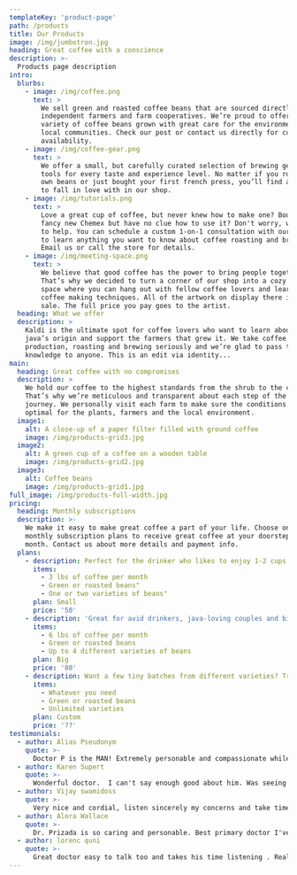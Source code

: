 ```yaml
---
templateKey: 'product-page'
path: /products
title: Our Products
image: /img/jumbotron.jpg
heading: Great coffee with a conscience
description: >-
  Products page description
intro:
  blurbs:
    - image: /img/coffee.png
      text: >
        We sell green and roasted coffee beans that are sourced directly from
        independent farmers and farm cooperatives. We’re proud to offer a
        variety of coffee beans grown with great care for the environment and
        local communities. Check our post or contact us directly for current
        availability.
    - image: /img/coffee-gear.png
      text: >
        We offer a small, but carefully curated selection of brewing gear and
        tools for every taste and experience level. No matter if you roast your
        own beans or just bought your first french press, you’ll find a gadget
        to fall in love with in our shop.
    - image: /img/tutorials.png
      text: >
        Love a great cup of coffee, but never knew how to make one? Bought a
        fancy new Chemex but have no clue how to use it? Don't worry, we’re here
        to help. You can schedule a custom 1-on-1 consultation with our baristas
        to learn anything you want to know about coffee roasting and brewing.
        Email us or call the store for details.
    - image: /img/meeting-space.png
      text: >
        We believe that good coffee has the power to bring people together.
        That’s why we decided to turn a corner of our shop into a cozy meeting
        space where you can hang out with fellow coffee lovers and learn about
        coffee making techniques. All of the artwork on display there is for
        sale. The full price you pay goes to the artist.
  heading: What we offer
  description: >
    Kaldi is the ultimate spot for coffee lovers who want to learn about their
    java’s origin and support the farmers that grew it. We take coffee
    production, roasting and brewing seriously and we’re glad to pass that
    knowledge to anyone. This is an edit via identity...
main:
  heading: Great coffee with no compromises
  description: >
    We hold our coffee to the highest standards from the shrub to the cup.
    That’s why we’re meticulous and transparent about each step of the coffee’s
    journey. We personally visit each farm to make sure the conditions are
    optimal for the plants, farmers and the local environment.
  image1:
    alt: A close-up of a paper filter filled with ground coffee
    image: /img/products-grid3.jpg
  image2:
    alt: A green cup of a coffee on a wooden table
    image: /img/products-grid2.jpg
  image3:
    alt: Coffee beans
    image: /img/products-grid1.jpg
full_image: /img/products-full-width.jpg
pricing:
  heading: Monthly subscriptions
  description: >-
    We make it easy to make great coffee a part of your life. Choose one of our
    monthly subscription plans to receive great coffee at your doorstep each
    month. Contact us about more details and payment info.
  plans:
    - description: Perfect for the drinker who likes to enjoy 1-2 cups per day.
      items:
        - 3 lbs of coffee per month
        - Green or roasted beans"
        - One or two varieties of beans"
      plan: Small
      price: '50'
    - description: 'Great for avid drinkers, java-loving couples and bigger crowds'
      items:
        - 6 lbs of coffee per month
        - Green or roasted beans
        - Up to 4 different varieties of beans
      plan: Big
      price: '80'
    - description: Want a few tiny batches from different varieties? Try our custom plan
      items:
        - Whatever you need
        - Green or roasted beans
        - Unlimited varieties
      plan: Custom
      price: '??'
testimonials:
  - author: Alias Pseudonym
    quote: >-
      Doctor P is the MAN! Extremely personable and compassionate while maintaining professionalism. His staff are courteous as they are kind, friendly, and absolutely delightful. If you're looking for a physician who far surpasses the emotionally absent "doctors" who only see you as a list of symptoms or medications, he's your man.
  - author: Karen Supert
    quote: >-
      Wonderful doctor.  I can't say enough good about him. Was seeing another internist for years. In the mid 90's I started to notice fatique and progressively getting worse. Was checked by my primary physician at the time.  He did no testing  I knew something was very wrong so I found and saw Dr Pirzada.  On that first appointment he checked for Lupus in  blood work, found I was "borderline" for Systemic Lupus at which time he sent me to a Rheumatologist. The Rheumatologist performed the very specific blood work and came back as SLE Systemic Lupus,  and confirmed.  I am forever in Dr Pirzada's debt  He's truly a caring and kind physician. I would refer anyone to him. Half of my family sees him now too.
  - author: Vijay swamidoss
    quote: >-
      Very nice and cordial, listen sincerely my concerns and take time to explain. Encouraging to go with natural way to cure instead of prescribe crazy dosage of medicine. Effective and practical. I just approached this Dr for just a basic physical exam, but his approach and effectiveness made me to accept him as my primary care physician.
  - author: Alora Wallace
    quote: >-
      Dr. Prizada is so caring and personable. Best primary doctor I've had, hands down.  He takes his time talking with you, doesn't rush. He genuinely cares about his patients. I highly recommend him!
  - author: lorenc quni
    quote: >-
      Great doctor easy to talk too and takes his time listening . Really pushed me to work on my diet so I could avoid taking medicine for my issues
---
```

